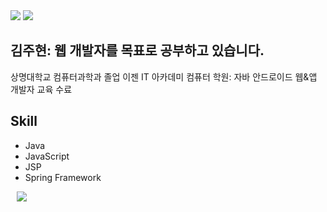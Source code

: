 <div>
  <img src="https://img.shields.io/github/followers/201511094?style=social">
  <a href="https://hits.seeyoufarm.com"><img src="https://hits.seeyoufarm.com/api/count/incr/badge.svg url=https%3A%2F%2Fgithub.com%2F201511094&count_bg=%2379C83D&title_bg=%23555555&icon=&icon_color=%23E7E7E7&title=hits&edge_flat=false"/></a>
</div>

## 김주현: 웹 개발자를 목표로 공부하고 있습니다.

상명대학교 컴퓨터과학과 졸업
이젠 IT 아카데미 컴퓨터 학원: 자바 안드로이드 웹&앱 개발자 교육 수료


## Skill

- Java
- JavaScript
- JSP
- Spring Framework

<a href="https://github.com/201511094/java_webapp">
    <img src="http://img.shields.io/badge/-Tech%20Blog-655ced?style=flat&logo=github&link=https://github.com/201511094/java_webapp" 
         style="height : auto; margin-left : 10px; margin-right : 10px;"/>
</a>
